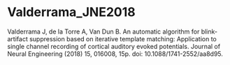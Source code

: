 # Valderrama_JNE2018
Valderrama J, de la Torre A, Van Dun B. An automatic algorithm for blink-artifact suppression based on iterative template matching: Application to single channel recording of cortical auditory evoked potentials. Journal of Neural Engineering (2018) 15, 016008, 15p. doi: 10.1088/1741-2552/aa8d95.
